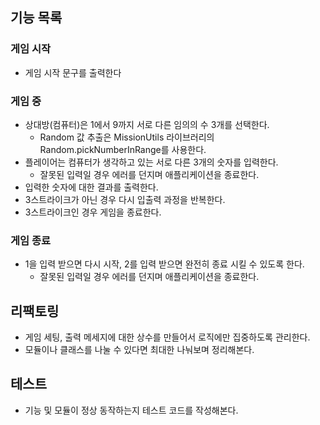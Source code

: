 ## 기능 목록

### 게임 시작

- 게임 시작 문구를 출력한다

### 게임 중

- 상대방(컴퓨터)은 1에서 9까지 서로 다른 임의의 수 3개를 선택한다.
  - Random 값 추출은 MissionUtils 라이브러리의 Random.pickNumberInRange를 사용한다.
- 플레이어는 컴퓨터가 생각하고 있는 서로 다른 3개의 숫자를 입력한다.
  - 잘못된 입력일 경우 에러를 던지며 애플리케이션을 종료한다.
- 입력한 숫자에 대한 결과를 출력한다.
- 3스트라이크가 아닌 경우 다시 입출력 과정을 반복한다.
- 3스트라이크인 경우 게임을 종료한다.

### 게임 종료

- 1을 입력 받으면 다시 시작, 2를 입력 받으면 완전히 종료 시킬 수 있도록 한다.
  - 잘못된 입력일 경우 에러를 던지며 애플리케이션을 종료한다.

## 리팩토링

- 게임 세팅, 출력 메세지에 대한 상수를 만들어서 로직에만 집중하도록 관리한다.
- 모듈이나 클래스를 나눌 수 있다면 최대한 나눠보며 정리해본다.

## 테스트

- 기능 및 모듈이 정상 동작하는지 테스트 코드를 작성해본다.